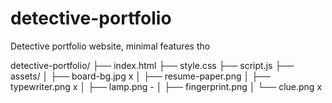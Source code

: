 # detective-portfolio
Detective portfolio website, minimal features tho

detective-portfolio/
├── index.html
├── style.css
├── script.js
├── assets/
│   ├── board-bg.jpg x
│   ├── resume-paper.png 
│   ├── typewriter.png x
│   ├── lamp.png -
│   ├── fingerprint.png 
│   └── clue.png x
